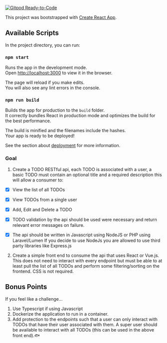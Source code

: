 [![Gitpod Ready-to-Code](https://img.shields.io/badge/Gitpod-Ready--to--Code-blue?logo=gitpod)](https://gitpod.io/#https://github.com/nywooz/bulb) 

This project was bootstrapped with [Create React App](https://github.com/facebook/create-react-app).

## Available Scripts

In the project directory, you can run:

### `npm start`

Runs the app in the development mode.<br />
Open [http://localhost:3000](http://localhost:3000) to view it in the browser.

The page will reload if you make edits.<br />
You will also see any lint errors in the console.

### `npm run build`

Builds the app for production to the `build` folder.<br />
It correctly bundles React in production mode and optimizes the build for the best performance.

The build is minified and the filenames include the hashes.<br />
Your app is ready to be deployed!

See the section about [deployment](https://facebook.github.io/create-react-app/docs/deployment) for more information.

### Goal

1. Create a TODO RESTful api, each TODO is associated with a user, a basic TODO must contain an optional title and a required description this will allow a consumer to:

- [x] View the list of all TODOs
- [x] View TODOs from a single user
- [x] Add, Edit and Delete a TODO
- [x] TODO validation by the api should be used were necessary and return relevant error messages on failure.

- [x] The api should be written in Javascript using NodeJS or PHP using Laravel/Lumen
If you decide to use NodeJs you are allowed to use third party libraries like Express.js

2. Create a simple front end to consume the api that uses React or Vue.js. This does not need to interact with every endpoint but must be able to at least pull the list of all TODOs and perform some filtering/sorting on the frontend. CSS is not required.

## Bonus Points
If you feel like a challenge…
1. Use Typescript if using Javascript
2. Dockerize the application to run in a container.
3. Add protection to the endpoints such that a user can only interact with TODOs that have their user associated with them. A super user should be available to interact with all TODOs (this can be used in the above front end).🐟